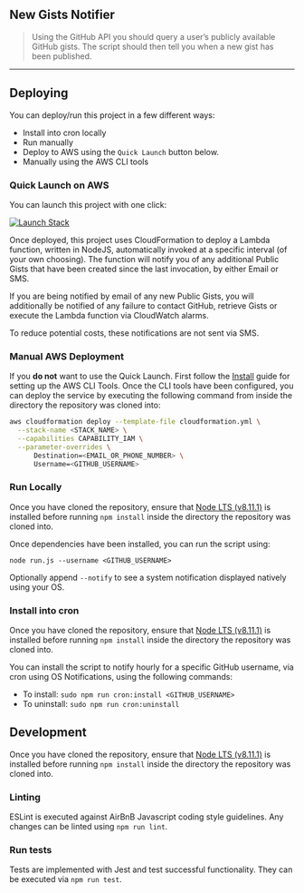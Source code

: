 ## New Gists Notifier

> Using the GitHub API you should query a user’s publicly available GitHub gists. The script should then tell you when a new gist has been published.

---

## Deploying

You can deploy/run this project in a few different ways:

* Install into cron locally
* Run manually
* Deploy to AWS using the `Quick Launch` button below.
* Manually using the AWS CLI tools

### Quick Launch on AWS

You can launch this project with one click:

[![Launch Stack][image]][stack]

Once deployed, this project uses CloudFormation to deploy a Lambda function, written in NodeJS, automatically invoked at a specific interval (of your own choosing). The function will notify you of any additional Public Gists that have been created since the last invocation, by either Email or SMS.

If you are being notified by email of any new Public Gists, you will additionally be notified of any failure to contact GitHub, retrieve Gists or execute the Lambda function via CloudWatch alarms.

To reduce potential costs, these notifications are not sent via SMS.

### Manual AWS Deployment

If you **do not** want to use the Quick Launch. First follow the [Install](https://docs.aws.amazon.com/cli/latest/userguide/installing.html) guide for setting up the AWS CLI Tools. Once the CLI tools have been configured, you can deploy the service by executing the following command from inside the directory the repository was cloned into:

```bash
aws cloudformation deploy --template-file cloudformation.yml \
  --stack-name <STACK_NAME> \
  --capabilities CAPABILITY_IAM \
  --parameter-overrides \
      Destination=<EMAIL_OR_PHONE_NUMBER> \
      Username=<GITHUB_USERNAME>
```

### Run Locally

Once you have cloned the repository, ensure that [Node LTS (v8.11.1)][node-lts] is installed before running `npm install` inside the directory the repository was cloned into.

Once dependencies have been installed, you can run the script using:

```
node run.js --username <GITHUB_USERNAME>
```

Optionally append `--notify` to see a system notification displayed natively using your OS.

### Install into cron

Once you have cloned the repository, ensure that [Node LTS (v8.11.1)][node-lts] is installed before running `npm install` inside the directory the repository was cloned into.

You can install the script to notify hourly for a specific GitHub username, via cron using OS Notifications, using the following commands:

* To install: `sudo npm run cron:install <GITHUB_USERNAME>`
* To uninstall: `sudo npm run cron:uninstall`

## Development

Once you have cloned the repository, ensure that [Node LTS (v8.11.1)][node-lts] is installed before running `npm install` inside the directory the repository was cloned into.

### Linting

ESLint is executed against AirBnB Javascript coding style guidelines. Any changes can be linted using `npm run lint`.

### Run tests

Tests are implemented with Jest and test successful functionality. They can be executed via `npm run test`.

[image]: https://s3.amazonaws.com/cloudformation-examples/cloudformation-launch-stack.png
[stack]: https://console.aws.amazon.com/cloudformation/home#/stacks/create/review?templateURL=https://s3.eu-west-2.amazonaws.com/ee-github-gists/cloudformation.yml&stackName=EE-Github-Gists
[node-lts]: https://nodejs.org/en/download/
